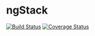 # ngStack
[![Build Status](https://secure.travis-ci.org/sweety-wo/ngStack.png?branch=master)](https://travis-ci.org/sweety-wo/ngStack)
[![Coverage Status](https://coveralls.io/repos/sweety-wo/ngStack/badge.svg?branch=master)](https://coveralls.io/r/sweety-wo/ngStack/?branch=master)

